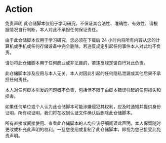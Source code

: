 # Action
免责声明
此仓储脚本仅用于学习研究，不保证其合法性、准确性、有效性，请根据情况自行判断，本人对此不承担任何保证责任。

由于此仓储脚本仅用于学习研究，您必须在下载后 24 小时内将所有内容从您的计算机或手机或任何存储设备中完全删除，若违反规定引起任何事件本人对此均不负责。

请勿将此仓储脚本用于任何商业或非法目的，若违反规定请自行对此负责。

此仓储脚本涉及应用与本人无关，本人对因此引起的任何隐私泄漏或其他后果不承担任何责任。

本人对任何脚本引发的问题概不负责，包括但不限于由脚本错误引起的任何损失和损害。

如果任何单位或个人认为此仓储脚本可能涉嫌侵犯其权利，应及时通知并提供身份证明，所有权证明，我们将在收到认证文件确认后删除此仓储脚本。

所有直接或间接使用、查看此仓储脚本的人均应该仔细阅读此声明。本人保留随时更改或补充此声明的权利。一旦您使用或复制了此仓储脚本，即视为您已接受此免责声明。
